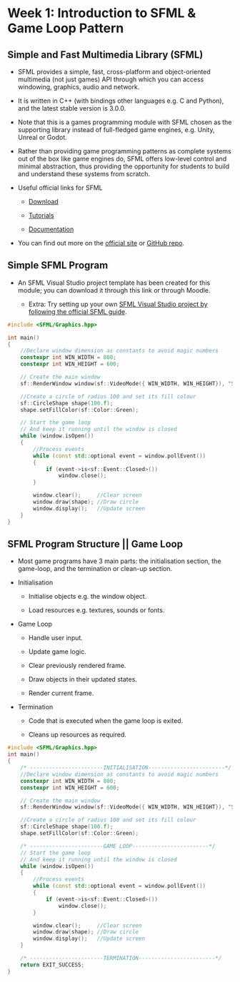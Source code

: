 Week 1: Introduction to SFML & Game Loop Pattern
=============

Simple and Fast Multimedia Library (SFML)
------------
* SFML provides a simple, fast, cross-platform and object-oriented multimedia (not just games) API through which you can access windowing, graphics, audio and network.
* It is written in C++ (with bindings other languages e.g. C and Python), and the latest stable version is 3.0.0.
* Note that this is a games programming module with SFML chosen as the supporting library instead of full-fledged game engines, e.g. Unity, Unreal or Godot.
* Rather than providing game programming patterns as complete systems out of the box like game engines do, SFML offers low-level control and minimal abstraction, thus providing the opportunity for students to build and understand these systems from scratch.
* Useful official links for SFML

  * [Download](https://www.sfml-dev.org/download/)

  * [Tutorials](https://www.sfml-dev.org/tutorials/3.0/)

  * [Documentation](https://www.sfml-dev.org/documentation/3.0.0/)

* You can find out more on the [official site](https://www.sfml-dev.org/) or [GitHub repo](https://www.sfml-dev.org/).


Simple SFML Program
-----------
* An SFML Visual Studio project template has been created for this module; you can download it through this link or through Moodle.

  * Extra: Try setting up your own [SFML Visual Studio project by following the official SFML guide](https://www.sfml-dev.org/tutorials/3.0/getting-started/visual-studio/).

~~~cpp
#include <SFML/Graphics.hpp>

int main()
{
    //Declare window dimension as constants to avoid magic numbers
    constexpr int WIN_WIDTH = 800;
    constexpr int WIN_HEIGHT = 600;

    // Create the main window
    sf::RenderWindow window(sf::VideoMode({ WIN_WIDTH, WIN_HEIGHT}), "SFML Program");

    //Create a circle of radius 100 and set its fill colour
    sf::CircleShape shape(100.f);
    shape.setFillColor(sf::Color::Green);

    // Start the game loop
    // And keep it running until the window is closed
    while (window.isOpen())
    {
        //Process events
        while (const std::optional event = window.pollEvent())
        {
            if (event->is<sf::Event::Closed>())
                window.close();
        }

        window.clear();     //Clear screen
        window.draw(shape); //Draw circle
        window.display();   //Update screen
    }
}
~~~

SFML Program Structure || Game Loop
----------
* Most game programs have 3 main parts: the initialisation section, the game-loop, and the termination or clean-up section.

* Initialisation

  * Initialise objects e.g. the window object.

  * Load resources  e.g. textures, sounds or fonts.

* Game Loop

  * Handle user input.

  * Update game logic.

  * Clear previously rendered frame.

  * Draw objects in their updated states.

  * Render current frame.

* Termination

  * Code that is executed when the game loop is exited.

  * Cleans up resources as required.

~~~cpp
#include <SFML/Graphics.hpp>
int main()
{
    /* -----------------------INITIALISATION------------------------*/
    //Declare window dimension as constants to avoid magic numbers
    constexpr int WIN_WIDTH = 800;
    constexpr int WIN_HEIGHT = 600;

    // Create the main window
    sf::RenderWindow window(sf::VideoMode({ WIN_WIDTH, WIN_HEIGHT}), "SFML Program");

    //Create a circle of radius 100 and set its fill colour
    sf::CircleShape shape(100.f);
    shape.setFillColor(sf::Color::Green);

    /* -----------------------GAME LOOP------------------------*/
    // Start the game loop
    // And keep it running until the window is closed
    while (window.isOpen())
    {
        //Process events
        while (const std::optional event = window.pollEvent())
        {
            if (event->is<sf::Event::Closed>())
                window.close();
        }

        window.clear();     //Clear screen
        window.draw(shape); //Draw circle
        window.display();   //Update screen
    }

    /* -----------------------TERMINATION------------------------*/
    return EXIT_SUCCESS;
}

~~~

